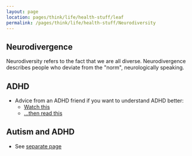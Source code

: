 ```yaml
---
layout: page
location: pages/think/life/health-stuff/leaf
permalink: /pages/think/life/health-stuff/Neurodiversity
---
```


## Neurodivergence

Neurodiversity refers to the fact that we are all diverse. Neurodivergence describes people who deviate from the "norm", neurologically speaking.

## ADHD

- Advice from an ADHD friend if you want to understand ADHD better:
  - [Watch this](https://www.understood.org/articles/en/adhd-explained-a-28-minute-primer)
  - [...then read this](https://blackgirllostkeys.com/adhd/ultimate-adhd-guide)

## Autism and ADHD

- See [separate page](/pages/think/life/Autism-And-ADHD)
